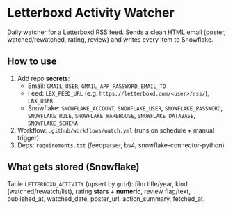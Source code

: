 # Letterboxd Activity Watcher

Daily watcher for a Letterboxd RSS feed. Sends a clean HTML email (poster, watched/rewatched, rating, review) and writes every item to Snowflake.

## How to use
1. Add repo **secrets**:
   - Email: `GMAIL_USER`, `GMAIL_APP_PASSWORD`, `EMAIL_TO`
   - Feed: `LBX_FEED_URL` (e.g. `https://letterboxd.com/<user>/rss/`), `LBX_USER`
   - Snowflake: `SNOWFLAKE_ACCOUNT`, `SNOWFLAKE_USER`, `SNOWFLAKE_PASSWORD`, `SNOWFLAKE_ROLE`, `SNOWFLAKE_WAREHOUSE`, `SNOWFLAKE_DATABASE`, `SNOWFLAKE_SCHEMA`
2. Workflow: `.github/workflows/watch.yml` (runs on schedule + manual trigger).
3. Deps: `requirements.txt` (feedparser, bs4, snowflake-connector-python).

## What gets stored (Snowflake)
Table `LETTERBOXD_ACTIVITY` (upsert by `guid`): film title/year, kind (watched/rewatch/list), rating **stars** + **numeric**, review flag/text, published_at, watched_date, poster_url, action_summary, fetched_at.
